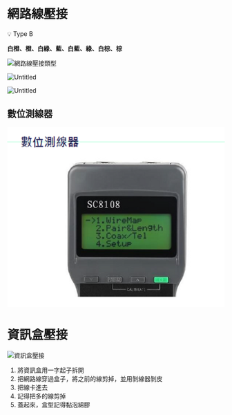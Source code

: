 # 網路線壓接

<aside>
💡 Type B

**白橙、橙、白綠、藍、白藍、綠、白棕、棕**

</aside>

![網路線壓接類型](./網路線壓接類型.png)

![Untitled](https://s3-us-west-2.amazonaws.com/secure.notion-static.com/001134a2-fc37-48b4-a683-245b298a5ac9/Untitled.png)

![Untitled](https://s3-us-west-2.amazonaws.com/secure.notion-static.com/c220f70c-e75a-4f64-af7d-0ab644bcda7f/Untitled.png)

## 數位測線器

![數位測線器](./數位測線器.png)

# 資訊盒壓接

![資訊盒壓接](./資訊盒壓接.png)

1. 將資訊盒用一字起子拆開
2. 把網路線穿過盒子，將之前的線剪掉，並用剝線器剝皮
3. 把線卡進去
4. 記得把多的線剪掉
5. 蓋起來，盒型記得黏泡綿膠